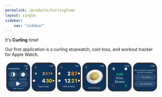 ```yaml
---
permalink: /products/CurlingTime
layout: single
sidebar:
    nav: "sidebar"
---
```


It's **Curling** time!

Our first application is a curling stopwatch, coin toss, and workout tracker for Apple Watch.

![CurlingTime Screenshots](../../assets/Images/CurlingTimeScreenshots.png)
